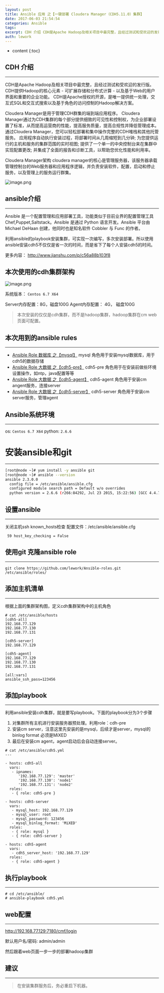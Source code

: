 ```yaml
---
layout: post
title: Ansible 应用 之【一键部署 Cloudera Manager（CDH5.11.0）集群】
date: 2017-06-03 21:54:54
categories: Ansible
tags:
excerpt: CDH 介绍 CDH是Apache Hadoop及相关项目中最完整，且经过测试和受欢迎的发行版。 CDH提供Hadoop的核心元素 - 可扩展存...
auth: lework
---
```

* content
{:toc}

## CDH 介绍
---

CDH是Apache Hadoop及相关项目中最完整，且经过测试和受欢迎的发行版。 CDH提供Hadoop的核心元素 - 可扩展存储和分布式计算 - 以及基于Web的用户界面和重要的企业功能。 CDH是Apache授权的开源，是唯一提供统一处理，交互式SQL和交互式搜索以及基于角色的访问控制的Hadoop解决方案。

Cloudera Manager是用于管理CDH群集的端到端应用程序。 Cloudera Manager通过为CDH集群的每个部分提供细致的可见性和控制权，为企业部署设置了标准，从而提高运营商的性能，提高服务质量，提高合规性并降低管理成本。 通过Cloudera Manager，您可以轻松部署和集中操作完整的CDH堆栈和其他托管服务。 应用程序自动执行安装过程，将部署时间从几周缩短到几分钟; 为您提供运行的主机和服务的集群范围的实时视图; 提供了一个单一的中央控制台来在集群中实现配置更改; 并集成了全面的报告和诊断工具，以帮助您优化性能和利用率。 

Cloudera Manager架构
cloudera manager的核心是管理服务器，该服务器承载管理控制台的Web服务器和应用程序逻辑，并负责安装软件，配置，启动和停止服务，以及管理上的服务运行群集。

![image.png](http://upload-images.jianshu.io/upload_images/3629406-693027522626d110.png?imageMogr2/auto-orient/strip%7CimageView2/2/w/1240)

## ansible介绍
---
Ansible 是一个配置管理和应用部署工具，功能类似于目前业界的配置管理工具 Chef,Puppet,Saltstack。Ansible 是通过 Python 语言开发。Ansible 平台由 Michael DeHaan 创建，他同时也是知名软件 Cobbler 与 Func 的作者。

利用ansible的playbook安装集群，可实现一次编写，多次安装部署。所以使用ansible安装cdh5不仅仅是省一次的时间，而是省下了每个人安装cdh5的时间。

更多内容： http://www.jianshu.com/p/c56a88b103f8

## 本次使用的cdh集群架构

![image.png](http://upload-images.jianshu.io/upload_images/3629406-c0fa9423936645a7.png?imageMogr2/auto-orient/strip%7CimageView2/2/w/1240)

系统版本： `Centos 6.7 X64`

Server内存配置：8G，磁盘100G
Agent内存配置： 4G， 磁盘100G

>  本次安装的仅仅是cdh集群，而不是hadoop集群，hadoop集群在cm web页面可配置。

## 本次用到的ansible rules
---
- [Ansible Role 数据库 之【mysql】](http://www.jianshu.com/p/9ef27a8c1989)
    mysql 角色用于安装mysql数据库，用于cdh5的数据存储
- [Ansible Role 大数据 之【cdh5-pre】](http://www.jianshu.com/p/e84b78247969)
   cdh5-pre 角色用于在安装前做些环境设置操作，如ntp，java配置等等
- [Ansible Role 大数据 之【cdh5-agent】](http://www.jianshu.com/p/ef6f99afe08a)
  cdh5-agent 角色用于安装cm angent服务，连接server
- [Ansible Role 大数据 之【cdh5-server】](http://www.jianshu.com/p/e789d1d9295e)
  cdh5-server 角色用于安装cm server服务，管理agent

## Ansible系统环境
---

os:  `Centos 6.7 X64`
python: `2.6.6`

# 安装ansible和git
---

```bash
[root@node ~]# yum install -y ansible git
[root@node ~]# ansible --version
ansible 2.3.0.0
  config file = /etc/ansible/ansible.cfg
  configured module search path = Default w/o overrides
  python version = 2.6.6 (r266:84292, Jul 23 2015, 15:22:56) [GCC 4.4.7 20120313 (Red Hat 4.4.7-11)]
```

## 设置ansible
---

关闭主机ssh known_hosts检查
配置文件：/etc/ansible/ansible.cfg
```vim
 59 host_key_checking = False
```

## 使用git 克隆ansible role
---

```
git clone https://github.com/lework/Ansible-roles.git /etc/ansible/roles/
```

## 添加主机清单
---
根据上面的集群架构图，定义cdh集群架构中的主机角色
```
# cat /etc/ansible/hosts
[cdh5-all]
192.168.77.129
192.168.77.130
192.168.77.131

[cdh5-server]
192.168.77.129

[cdh5-agent]
192.168.77.129
192.168.77.130
192.168.77.131

[all:vars]
ansible_ssh_pass=123456
```

## 添加playbook
---
利用ansible安装cdh集群，就是要写playbook。下面的playbook分为3个步骤
1. 对集群所有主机进行安装服务器预处理。利用role：cdh-pre
2. 安装cm server，注意这里先安装的是mysql，后续才是server，mysql的binlog format 必须是MiXED
3. 最后在安装cm agent，agent启动后会自动连接server。

```
# cat /etc/ansible/cdh5.yml 
---

- hosts: cdh5-all
  vars:
   - ipnames:
      '192.168.77.129': 'master'
      '192.168.77.130': 'node1'
      '192.168.77.131': 'node2'
  roles:
   - { role: cdh5-pre }

- hosts: cdh5-server
  vars:
   - mysql_host: 192.168.77.129
   - mysql_user: root
   - mysql_password: 123456
   - mysql_binlog_format: 'MiXED'
  roles: 
   - { role: mysql }
   - { role: cdh5-server }

- hosts: cdh5-agent
  vars:
   - cdh5_server_host: '192.168.77.129'
  roles:
   - { role: cdh5-agent }
```

## 执行playbook
---

```
# cd /etc/ansible/
# ansible-playbook cdh5.yml
```

## web配置
---

http://192.168.77.129:7180/cmf/login

默认用户名/密码: admin/admin

然后跟着web页面一步一步的部署hadoop集群

## 建议
---
>  在安装集群服务后，务必重启下机器。
